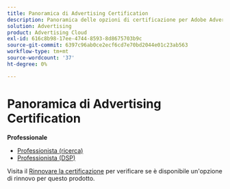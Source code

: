 ```yaml
---
title: Panoramica di Advertising Certification
description: Panoramica delle opzioni di certificazione per Adobe Advertising
solution: Advertising
product: Advertising Cloud
exl-id: 616c8b98-17ee-4744-8593-8d8675703b9c
source-git-commit: 6397c96ab0ce2ecf6cd7e70bd2044e01c23ab563
workflow-type: tm+mt
source-wordcount: '37'
ht-degree: 0%

---
```


# Panoramica di Advertising Certification

**Professionale**

* [Professionista (ricerca)](/help/certifications/aac/aac-search-p-business.md) <!--AD0-E501-->
* [Professionista (DSP)](/help/certifications/aac/aac-dsp-p-business.md) <!--AD0-E502-->

Visita il [Rinnovare la certificazione](/help/certifications/renew.md) per verificare se è disponibile un&#39;opzione di rinnovo per questo prodotto.
